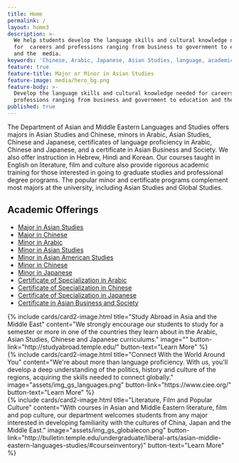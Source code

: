 ```yaml
---
title: Home
permalink: /
layout: home3
description: >-
  We help students develop the language skills and cultural knowledge needed
  for  careers and professions ranging from business to government to education
  and the  media.
keywords: 'Chinese, Arabic, Japanese, Asian Studies, language, academic offerings, major, minor, certificate'
feature: true
feature-title: Major or Minor in Asian Studies
feature-image: media/hero_bg.png
feature-body: >-
  Develop the language skills and cultural knowledge needed for careers and 
  professions ranging from business and government to education and the media.
published: true
---
```


The Department of Asian and Middle Eastern Languages and Studies offers majors in Asian Studies and Chinese, minors in Arabic, Asian Studies, Chinese and Japanese, certificates of language proficiency in Arabic, Chinese and Japanese, and a certificate in Asian Business and Society. We also offer instruction in Hebrew, Hindi and Korean. Our courses taught in English on literature, film and culture also provide rigorous academic training for those interested in going to graduate studies and professional degree programs. The popular minor and certificate programs complement most majors at the university, including Asian Studies and Global Studies.

## Academic Offerings
 - [Major in Asian Studies](http://bulletin.temple.edu/undergraduate/liberal-arts/asian-studies/ba-asian-studies/)
 - [Major in Chinese](http://bulletin.temple.edu/undergraduate/liberal-arts/chinese/ba-chinese/)
 - [Minor in Arabic](http://bulletin.temple.edu/undergraduate/liberal-arts/arabic/arabic-minor/)
 - [Minor in Asian Studies](http://bulletin.temple.edu/undergraduate/liberal-arts/asian-studies/asian-studies-minor/)
 - [Minor in Asian American Studies](http://bulletin.temple.edu/undergraduate/liberal-arts/asian-studies/asian-american-studies-minor/#text)
 - [Minor in Chinese](http://bulletin.temple.edu/undergraduate/liberal-arts/chinese/minor-chinese/)
 - [Minor in Japanese](http://bulletin.temple.edu/undergraduate/liberal-arts/japanese/minor-japanese/)
  - [Certificate of Specialization in Arabic](http://bulletin.temple.edu/undergraduate/liberal-arts/arabic/certificate-specialization-arabic/)
 - [Certificate of Specialization in Chinese](http://bulletin.temple.edu/undergraduate/liberal-arts/chinese/certificate-specialization-chinese/)
 - [Certificate of Specialization in Japanese](http://bulletin.temple.edu/undergraduate/liberal-arts/japanese/certificate-specialization-japanese/)
 - [Certificate in Asian Business and Society](http://bulletin.temple.edu/undergraduate/liberal-arts/asian-studies/asian-business-society-certificate/)

<div class="row row-wide">
<div class="col m12 l4">{% include cards/card2-image.html title="Study Abroad in Asia and the Middle East" content="We strongly encourage our students to study for a semester or more in one of the countries they learn about in the Arabic, Asian Studies, Chinese and Japanese curriculums." image="" button-link="http://studyabroad.temple.edu/" button-text="Learn More" %}</div>
<div class="col m12 l4">{% include cards/card2-image.html title="Connect With the World Around You" content="We're about more than language proficiency. With us, you'll develop a deep understanding of the politics, history and culture of the regions, acquiring the skills needed to connect globally." image="assets/img_gs_languages.png" button-link="https://www.ciee.org/" button-text="Learn More" %}</div>
<div class="col m12 l4">{% include cards/card2-image.html title="Literature, Film and Popular Culture" content="With courses in Asian and Middle Eastern literature, film and pop culture, our department welcomes students from any major interested in developing familiarity with the cultures of China, Japan and the Middle East." image="assets/img_gs_globalecon.png" button-link="http://bulletin.temple.edu/undergraduate/liberal-arts/asian-middle-eastern-languages-studies/#courseinventory)" button-text="Learn More" %}</div>
</div>
